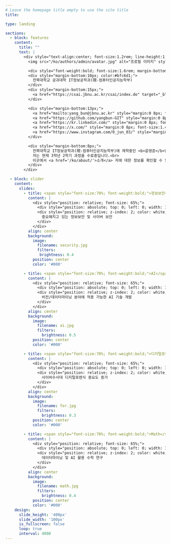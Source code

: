 ```yaml
---
# Leave the homepage title empty to use the site title
title:

type: landing

sections:
  - block: features
    content:
      title: ""
      text: |
        <div style="text-align:center; font-size:1.2rem; line-height:1.35;">
          <img src="/ko/authors/admin/avatar.jpg" alt="프로필 이미지" style="width:150px; height:150px; border-radius:50%; object-fit:cover; filter:brightness(0.95); margin-bottom:16px; display:block; margin-left:auto; margin-right:auto; box-shadow:0 0 15px rgba(0,0,0,0.2);" />

          <div style="font-weight:bold; font-size:1.6rem; margin-bottom:13px;">윤영준</div>
          <div style="margin-bottom:10px; color:#bfc6d1;">
            전북대학교 공과대학 IT정보공학과(現-컴퓨터인공지능학부)
          </div>
          <div style="margin-bottom:15px;">
            <a href="https://csai.jbnu.ac.kr/csai/index.do" target="_blank" style="color:#5cd1e5; font-weight:bold;">전북대학교 컴퓨터인공지능학부</a>
          </div>

          <div style="margin-bottom:13px;">
            <a href="mailto:yang_bun@jbnu.ac.kr" style="margin:0 8px; font-size:1.4em;"><i class="fas fa-envelope"></i></a>
            <a href="https://github.com/yangbun-GIT" style="margin:0 8px; font-size:1.4em;"><i class="fab fa-github"></i></a>
            <a href="https://kr.linkedin.com/" style="margin:0 8px; font-size:1.4em;"><i class="fab fa-linkedin"></i></a>
            <a href="https://x.com/" style="margin:0 8px; font-size:1.4em;"><i class="fab fa-x-twitter"></i></a>
            <a href="https://www.instagram.com/0_jun_03/" style="margin:0 8px; font-size:1.4em;"><i class="fab fa-instagram"></i></a>
          </div>

          <div style="margin-bottom:8px;">
            전북대학교 IT정보공학과(現-컴퓨터인공지능학부)에 재학중인 <b>윤영준</b>입니다.<br>
            저는 현재 3학년 2학기 과정을 수료중입니다.<br>
            이곳에서 <a href='/ko/about/'>소개</a> 저에 대한 정보를 확인할 수 있습니다.
          </div>
        </div>

  - block: slider
    content:
      slides:
        - title: <span style="font-size:70%; font-weight:bold;">정보보안</span>
          content: |
            <div style="position: relative; font-size: 65%;">
              <div style="position: absolute; top: 0; left: 0; width: 100%; height: 100%; background-color: rgba(0, 0, 0, 0.5); z-index: 1;"></div>
              <div style="position: relative; z-index: 2; color: white;">
                중요해지고 있는 정보보안 및 사이버 보안
              </div>
            </div>
          align: center
          background:
            image:
              filename: security.jpg
              filters:
               brightness: 0.4
            position: center
            color: '#000'

        - title: <span style="font-size:70%; font-weight:bold;">AI</span>
          content: |
            <div style="position: relative; font-size: 65%;">
              <div style="position: absolute; top: 0; left: 0; width: 100%; height: 100%; background-color: rgba(0, 0, 0, 0.5); z-index: 1;"></div>
              <div style="position: relative; z-index: 2; color: white;">
                비전/데이터마이닝 분야에 적용 가능한 AI 기술 개발
              </div>
            </div>
          align: center
          background:
            image:
              filename: ai.jpg
              filters:
                brightness: 0.5
            position: center
            color: '#000'

        - title: <span style="font-size:70%; font-weight:bold;">디지털포렌식</span>
          content: |
            <div style="position: relative; font-size: 65%;">
              <div style="position: absolute; top: 0; left: 0; width: 100%; height: 100%; background-color: rgba(0, 0, 0, 0.5); z-index: 1;"></div>
              <div style="position: relative; z-index: 2; color: white;">
                사이버수사대 디지털포렌식 중요도 증가
              </div>
            </div>
          align: center
          background:
            image:
              filename: for.jpg
              filters:
                brightness: 0.3
            position: center
            color: '#000'

        - title: <span style="font-size:70%; font-weight:bold;">Math</span>
          content: |
            <div style="position: relative; font-size: 65%;">
              <div style="position: absolute; top: 0; left: 0; width: 100%; height: 100%; background-color: rgba(0, 0, 0, 0.5); z-index: 1;"></div>
              <div style="position: relative; z-index: 2; color: white;">
                데이터마이닝 및 AI 활용 수학 연구
              </div>
            </div>
          align: center
          background:
            image:
              filename: math.jpg
              filters:
                brightness: 0.4
            position: center
            color: '#000'
    design:
      slide_height: '400px'
      slide_width: '100px'
      is_fullscreen: false
      loop: true
      interval: 4000
---
```

